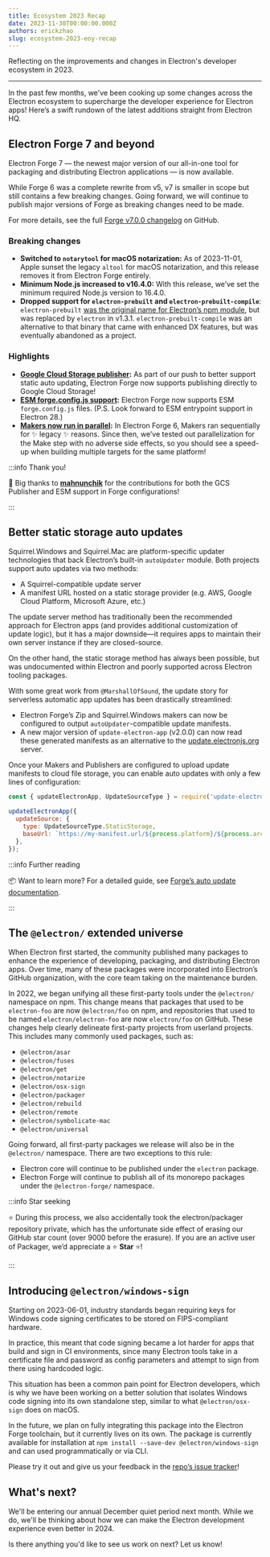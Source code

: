 ```yaml
---
title: Ecosystem 2023 Recap
date: 2023-11-30T00:00:00.000Z
authors: erickzhao
slug: ecosystem-2023-eoy-recap
---
```


Reflecting on the improvements and changes in Electron's developer ecosystem in 2023.

---

In the past few months, we've been cooking up some changes across the Electron ecosystem to supercharge the developer experience for Electron apps! Here’s a swift rundown of the latest additions straight from Electron HQ.

## Electron Forge 7 and beyond

Electron Forge 7 — the newest major version of our all-in-one tool for packaging and distributing Electron applications — is now available.

While Forge 6 was a complete rewrite from v5, v7 is smaller in scope but still contains a few breaking changes. Going forward, we will continue to publish major versions of Forge as breaking changes need to be made.

For more details, see the full [Forge v7.0.0 changelog](https://github.com/electron/forge/releases/tag/v7.0.0) on GitHub.

### Breaking changes

- **Switched to `notarytool` for macOS notarization:** As of 2023-11-01, Apple sunset the legacy `altool` for macOS notarization, and this release removes it from Electron Forge entirely.
- **Minimum Node.js increased to v16.4.0:** With this release, we’ve set the minimum required Node.js version to 16.4.0.
- **Dropped support for `electron-prebuilt` and `electron-prebuilt-compile`**: `electron-prebuilt` [was the original name for Electron’s npm module](https://www.electronjs.org/blog/npm-install-electron), but was replaced by `electron` in v1.3.1. `electron-prebuilt-compile` was an alternative to that binary that came with enhanced DX features, but was eventually abandoned as a project.

### Highlights

- **[Google Cloud Storage publisher](https://github.com/electron/forge/pull/2100):** As part of our push to better support static auto updating, Electron Forge now supports publishing directly to Google Cloud Storage!
- **[ESM forge.config.js support](https://github.com/electron/forge/pull/3358):** Electron Forge now supports ESM `forge.config.js` files. (P.S. Look forward to ESM entrypoint support in Electron 28.)
- **[Makers now run in parallel](https://github.com/electron/forge/pull/3363):** In Electron Forge 6, Makers ran sequentially for ✨ legacy ✨ reasons. Since then, we’ve tested out parallelization for the Make step with no adverse side effects, so you should see a speed-up when building multiple targets for the same platform!

:::info Thank you!

🙇 Big thanks to **[mahnunchik](https://github.com/mahnunchik)** for the contributions for both the GCS Publisher and ESM support in Forge configurations!

:::

## Better static storage auto updates

Squirrel.Windows and Squirrel.Mac are platform-specific updater technologies that back Electron’s built-in `autoUpdater` module. Both projects support auto updates via two methods:

- A Squirrel-compatible update server
- A manifest URL hosted on a static storage provider (e.g. AWS, Google Cloud Platform, Microsoft Azure, etc.)

The update server method has traditionally been the recommended approach for Electron apps (and provides additional customization of update logic), but it has a major downside—it requires apps to maintain their own server instance if they are closed-source.

On the other hand, the static storage method has always been possible, but was undocumented within Electron and poorly supported across Electron tooling packages.

With some great work from `@MarshallOfSound`, the update story for serverless automatic app updates has been drastically streamlined:

- Electron Forge’s Zip and Squirrel.Windows makers can now be configured to output `autoUpdater`-compatible update manifests.
- A new major version of `update-electron-app` (v2.0.0) can now read these generated manifests as an alternative to the [update.electronjs.org](https://update.electronjs.org) server.

Once your Makers and Publishers are configured to upload update manifests to cloud file storage, you can enable auto updates with only a few lines of configuration:

```jsx
const { updateElectronApp, UpdateSourceType } = require('update-electron-app');

updateElectronApp({
  updateSource: {
    type: UpdateSourceType.StaticStorage,
    baseUrl: `https://my-manifest.url/${process.platform}/${process.arch}`,
  },
});
```

:::info Further reading

📦 Want to learn more? For a detailed guide, see [Forge’s auto update documentation](https://www.electronforge.io/advanced/auto-update).

:::

## The `@electron/` extended universe

When Electron first started, the community published many packages to enhance the experience of developing, packaging, and distributing Electron apps. Over time, many of these packages were incorporated into Electron’s GitHub organization, with the core team taking on the maintenance burden.

In 2022, we began unifying all these first-party tools under the `@electron/` namespace on npm. This change means that packages that used to be `electron-foo` are now `@electron/foo` on npm, and repositories that used to be named `electron/electron-foo` are now `electron/foo` on GitHub. These changes help clearly delineate first-party projects from userland projects. This includes many commonly used packages, such as:

- `@electron/asar`
- `@electron/fuses`
- `@electron/get`
- `@electron/notarize`
- `@electron/osx-sign`
- `@electron/packager`
- `@electron/rebuild`
- `@electron/remote`
- `@electron/symbolicate-mac`
- `@electron/universal`

Going forward, all first-party packages we release will also be in the `@electron/` namespace. There are two exceptions to this rule:

- Electron core will continue to be published under the `electron` package.
- Electron Forge will continue to publish all of its monorepo packages under the `@electron-forge/` namespace.

:::info Star seeking

⭐ During this process, we also accidentally took the electron/packager repository private, which has the unfortunate side effect of erasing our GitHub star count (over 9000 before the erasure). If you are an active user of Packager, we’d appreciate a ⭐ **Star** ⭐!

:::

## Introducing `@electron/windows-sign`

Starting on 2023-06-01, industry standards began requiring keys for Windows code signing certificates to be stored on FIPS-compliant hardware.

In practice, this meant that code signing became a lot harder for apps that build and sign in CI environments, since many Electron tools take in a certificate file and password as config parameters and attempt to sign from there using hardcoded logic.

This situation has been a common pain point for Electron developers, which is why we have been working on a better solution that isolates Windows code signing into its own standalone step, similar to what `@electron/osx-sign` does on macOS.

In the future, we plan on fully integrating this package into the Electron Forge toolchain, but it currently lives on its own. The package is currently available for installation at `npm install --save-dev @electron/windows-sign` and can used programmatically or via CLI.

Please try it out and give us your feedback in the [repo’s issue tracker](https://github.com/electron/windows-sign/issues)!

## What's next?

We'll be entering our annual December quiet period next month. While we do, we'll be thinking about how we can make the Electron development experience even better in 2024.

Is there anything you'd like to see us work on next? Let us know!
